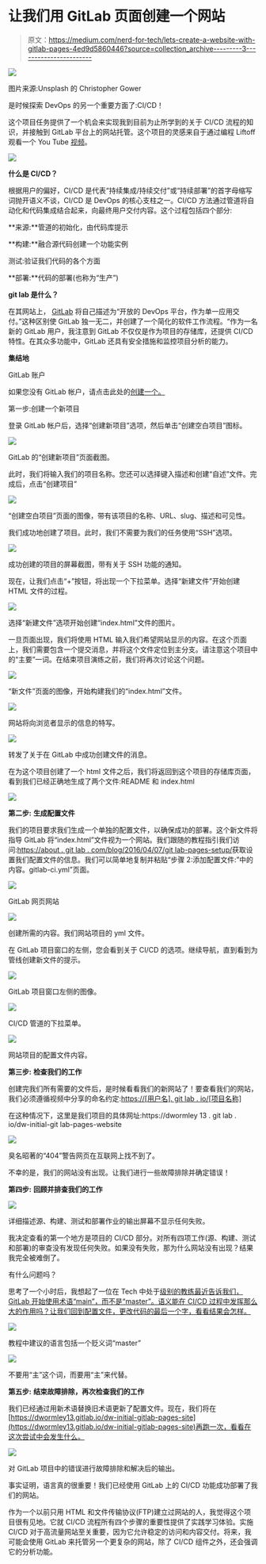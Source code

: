 # 让我们用 GitLab 页面创建一个网站

> 原文：<https://medium.com/nerd-for-tech/lets-create-a-website-with-gitlab-pages-4ed9d5860446?source=collection_archive---------3----------------------->

![](img/917e9a2c5696d5ab7a2c78626255d91c.png)

图片来源:Unsplash 的 Christopher Gower

是时候探索 DevOps 的另一个重要方面了:CI/CD！

这个项目任务提供了一个机会来实现我到目前为止所学到的关于 CI/CD 流程的知识，并接触到 GitLab 平台上的网站托管。这个项目的灵感来自于通过编程 Liftoff 观看一个 You Tube [视频](https://www.youtube.com/watch?v=cERdbQ-GgOo)。

![](img/a9ae320e889deb3b2b832c3fab13cabb.png)

**什么是 CI/CD？**

根据用户的偏好，CI/CD 是代表“持续集成/持续交付”或“持续部署”的首字母缩写词抛开语义不谈，CI/CD 是 DevOps 的核心支柱之一。CI/CD 方法通过管道将自动化和代码集成结合起来，向最终用户交付内容。这个过程包括四个部分:

**来源:**管道的初始化，由代码库提示

**构建:**融合源代码创建一个功能实例

测试:验证我们代码的各个方面

**部署:**代码的部署(也称为“生产”)

**git lab 是什么？**

在其网站上， [GitLab](https://about.gitlab.com/what-is-gitlab/) 将自己描述为“开放的 DevOps 平台，作为单一应用交付。”这种区别使 GitLab 独一无二，并创建了一个简化的软件工作流程。“作为一名新的 GitLab 用户，我注意到 GitLab 不仅仅是作为项目的存储库，还提供 CI/CD 特性。在其众多功能中，GitLab 还具有安全措施和监控项目分析的能力。

**集结地**

GitLab 账户

如果您没有 GitLab 帐户，请点击此处的[创建一个。](https://gitlab.com/users/sign_up)

第一步:创建一个新项目

登录 GitLab 帐户后，选择“创建新项目”选项，然后单击“创建空白项目”图标。

![](img/26d094ccd0dcffd7e4303b244b6e8c30.png)

GitLab 的“创建新项目”页面截图。

此时，我们将输入我们的项目名称。您还可以选择键入描述和创建“自述”文件。完成后，点击“创建项目”

![](img/23f3775b7821731c4e36d3101f002df7.png)

“创建空白项目”页面的图像，带有该项目的名称、URL、slug、描述和可见性。

我们成功地创建了项目。此时，我们不需要为我们的任务使用“SSH”选项。

![](img/b187fbe55de7535f040f76cd46db561b.png)

成功创建的项目的屏幕截图，带有关于 SSH 功能的通知。

现在，让我们点击“+”按钮，将出现一个下拉菜单。选择“新建文件”开始创建 HTML 文件的过程。

![](img/65306fac327a72e708ad688b0a2fd46c.png)

选择“新建文件”选项开始创建“index.html”文件的图片。

一旦页面出现，我们将使用 HTML 输入我们希望网站显示的内容。在这个页面上，我们需要包含一个提交消息，并将这个文件定位到主分支。请注意这个项目中的“主要”一词。在结束项目演练之前，我们将再次讨论这个问题。

![](img/2dd5001feaf18ae50963602dbc1976b3.png)

“新文件”页面的图像，开始构建我们的“index.html”文件。

![](img/495cb18c420afd70bb5c454962d7fdeb.png)

网站将向浏览者显示的信息的特写。

![](img/4ad01b04b969ec30042ac6022448e066.png)

转发了关于在 GitLab 中成功创建文件的消息。

在为这个项目创建了一个 html 文件之后，我们将返回到这个项目的存储库页面，看到我们已经正确地生成了两个文件:README 和 index.html

![](img/9e82281a08aa4244e888637496236675.png)

**第二步:** **生成配置文件**

我们的项目要求我们生成一个单独的配置文件，以确保成功的部署。这个新文件将指导 GitLab 将“index.html”文件视为一个网站。我们跟随的教程指引我们访问:[https://about . git lab . com/blog/2016/04/07/git lab-pages-setup/](https://about.gitlab.com/blog/2016/04/07/gitlab-pages-setup/)获取设置我们配置文件的信息。我们可以简单地复制并粘贴“步骤 2:添加配置文件:”中的内容。gitlab-ci.yml”页面。

![](img/dc1c087b88f862cc6b451064115d6478.png)

GitLab 网页网站

![](img/05de4fb123602d7cb87ed4e26868c4ea.png)

创建所需的内容。我们网站项目的 yml 文件。

在 GitLab 项目窗口的左侧，您会看到关于 CI/CD 的选项。继续导航，直到看到为管线创建新文件的提示。

![](img/e4ec26ca5cf17abee13522d49c753a9d.png)

GitLab 项目窗口左侧的图像。

![](img/64b5ae8eacee77e2d4a8bc556159b0ca.png)

CI/CD 管道的下拉菜单。

![](img/d1fa93a6d73bd64941888b106aec0aa5.png)

网站项目的配置文件内容。

**第三步:** **检查我们的工作**

创建完我们所有需要的文件后，是时候看看我们的新网站了！要查看我们的网站，我们必须遵循视频中分享的命名约定:[https://[用户名]. git lab . io/[项目名称]](/[username].gitlab.io/[projectname])

在这种情况下，这里是我们项目的具体网址:https://dwormley 13 . git lab . io/dw-initial-git lab-pages-website

![](img/079cefd83c8a485fa177fff9022febce.png)

臭名昭著的“404”警告网页在互联网上找不到了。

不幸的是，我们的网站没有出现。让我们进行一些故障排除并确定错误！

**第四步:** **回顾并排查我们的工作**

![](img/31c2dd0d7f68d2433c213b914877f8e6.png)

详细描述源、构建、测试和部署作业的输出屏幕不显示任何失败。

我决定查看的第一个地方是项目的 CI/CD 部分。对所有四项工作(源、构建、测试和部署)的审查没有发现任何失败。如果没有失败，那为什么网站没有出现？结果我完全被难倒了。

有什么问题吗？

思考了一个小时后，我想起了一位在 Tech 中处于[级别的教练最近告诉我们，GitLab 开始使用术语“main”，而不是“master”。语义能在 CI/CD 过程中发挥那么大的作用吗？让我们回到配置文件，更改代码的最后一个字，看看结果会怎样。](https://www.levelupintech.com/)

![](img/380b30a8e4d3e937696af60c3d294f1c.png)

教程中建议的语言包括一个贬义词“master”

![](img/9febd2777a840589e4e4f5ebea851cd6.png)

不要用“主”这个词，而要用“主”来代替。

**第五步:** **结束故障排除，再次检查我们的工作**

我们已经通过用新术语替换旧术语更新了配置文件。现在，我们将在[https://dwormley13.gitlab.io/dw-initial-gitlab-pages-site](https://dwormley13.gitlab.io/dw-initial-gitlab-pages-site)再跑一次，看看在这次尝试中会发生什么。

![](img/28a95aa9077c295358e652d716707d9c.png)

对 GitLab 项目中的错误进行故障排除和解决后的输出。

事实证明，语言真的很重要！我们已经使用 GitLab 上的 CI/CD 功能成功部署了我们的网站。

作为一个以前只用 HTML 和文件传输协议(FTP)建立过网站的人，我觉得这个项目很有见地。它就 CI/CD 流程所有四个步骤的重要性提供了实践学习体验。实施 CI/CD 对于高流量网站至关重要，因为它允许稳定的访问和内容交付。将来，我可能会使用 GitLab 来托管另一个更复杂的网站，除了 CI/CD 组件之外，还会强调它的分析功能。
